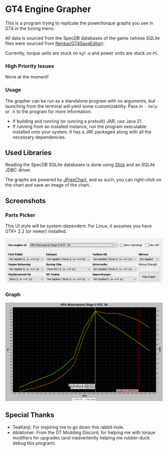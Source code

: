 # GT4 Engine Grapher

This is a program trying to replicate the power/torque graphs you see in GT4 in the tuning menu.

All data is sourced from the SpecDB databases of the game (whose SQLite files were sourced from [Nenkai/GT4SaveEditor](https://github.com/Nenkai/GT4SaveEditor)).

Currently, torque units are stuck on `kgf.m` and power units are stuck on `PS`.

### High Priority Issues

None at the moment!

### Usage

The grapher can be run as a standalone program with no arguments, but launching from the terminal will yield some customizability. Pass in `--help` or `-h` to the program for more information.

- If building and running (or running a prebuilt) JAR, use Java 21.
- If running from an installed instance, run the program executable installed onto your system. It has a JRE packaged along with all the necessary dependencies.

## Used Libraries

Reading the SpecDB SQLite databases is done using [Slick](https://scala-slick.org/) and an SQLite JDBC driver.

The graphs are powered by [JFreeChart](https://www.jfree.org/jfreechart/), and as such, you can right-click on the chart and save an image of the chart.

## Screenshots

### Parts Picker

This UI style will be system-dependent. For Linux, it assumes you have GTK+ 2.2 (or newer) installed.

![Parts Picker](https://raw.githubusercontent.com/MF42-DZH/GT4EngineGrapher/dev/img/PartsPicker.png)

### Graph

![Torque / power graph for the HPA Stage II R32](https://raw.githubusercontent.com/MF42-DZH/GT4EngineGrapher/dev/img/EngineGraph.png)

## Special Thanks

- TeaKanji: For inspiring me to go down this rabbit-hole.
- Ablationer: From the GT Modding Discord, for helping me with torque modifiers for upgrades (and inadvertently helping me rubber-duck debug this program).
